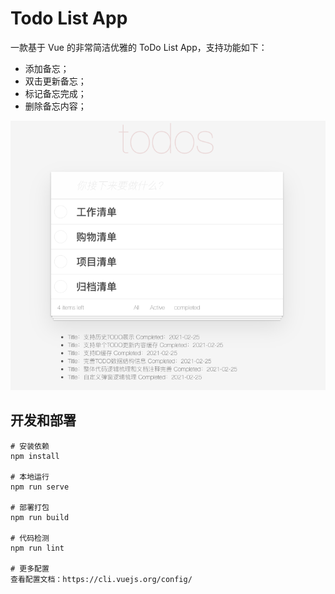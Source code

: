 # Todo List App
一款基于 Vue 的非常简洁优雅的 ToDo List App，支持功能如下：
- 添加备忘；
- 双击更新备忘；
- 标记备忘完成；
- 删除备忘内容；

![应用截图示例](./src/assets/sample.png)

## 开发和部署
```
# 安装依赖
npm install

# 本地运行
npm run serve

# 部署打包
npm run build

# 代码检测
npm run lint

# 更多配置
查看配置文档：https://cli.vuejs.org/config/
```
